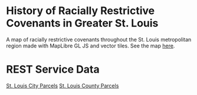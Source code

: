 # History of Racially Restrictive Covenants in Greater St. Louis
A map of racially restrictive covenants throughout the St. Louis metropolitan region made with MapLibre GL JS and vector tiles. See the map [here](https://jebowe3.github.io/greater_stl_covs/).

# REST Service Data
[St. Louis City Parcels](https://services3.arcgis.com/kd9gaiUExYqUbnoq/ArcGIS/rest/services/Saint_Louis_City_Race_Restrictive_Covenants/FeatureServer)
[St. Louis County Parcels](https://services3.arcgis.com/kd9gaiUExYqUbnoq/ArcGIS/rest/services/Saint_Louis_County_Race_Restrictive_Covenants/FeatureServer)

